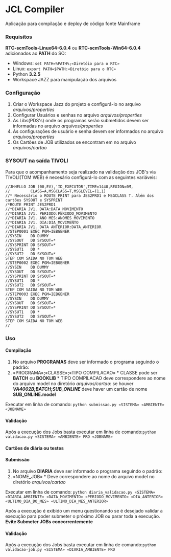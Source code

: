# JCL Compiler


Aplicação para compilação e deploy de código fonte Mainframe


### Requisitos

**RTC-scmTools-Linux64-6.0.4** ou **RTC-scmTools-Win64-6.0.4** adicionados ao **PATH** do SO:
* Windows: `set PATH=%PATH%;«Diretóio para o RTC»`
* Linux: `export PATH=$PATH:«Diretóio para o RTC»`
* Python **3.2.5**
* Workspace JAZZ para manipulação dos arquivos

### Configuração

1. Criar o Workspace Jazz do projeto e configurá-lo no arquivo _arquivos/properties_
2. Configurar Usuários e senhas no arquivo _arquivos/properties_
3. As Libs(PDS's) onde os programas serão submetidos devem ser informadas no arquivo _arquivos/properties_
4. As configurações de usuário e senha devem ser informados no arquivo _arquivos/properties_
5. Os Cartões de JOB utilizados se encontram em no arquivo _arquivos/cartao_

### SYSOUT na saída TIVOLI

Para que o acompanhamento seja realizado na validação dos JOB's via TIVOLI(TOM WEB) é necesário configurá-lo com as seguintes variáveis:
```
//JHHELLO JOB (00,EV),'ID_EXECUTOR',TIME=1440,REGION=0M,
//         CLASS=A,MSGCLASS=T,MSGLEVEL=(1,1)
//* Necessário o ROUTE PRINT para JES2PRD1 e MSGCLASS T. Além dos cartões SYSOUT e SYSPRINT
/*ROUTE PRINT JES2PRD1
//*DIARIA JV1. DATA:DATA_MOVIMENTO
//*DIARIA JV1. PERIODO:PERIODO_MOVIMENTO
//*DIARIA JV1. ANO MES:ANOMES_MOVIMENTO
//*DIARIA JV1. DIA:DIA_MOVIMENTO
//*DIARIA JV1. DATA ANTERIOR:DATA_ANTERIOR
//STEP0001 EXEC PGM=IEBGENER
//SYSIN    DD DUMMY
//SYSOUT   DD SYSOUT=*
//SYSPRINT DD SYSOUT=*
//SYSUT1   DD *
//SYSUT2   DD SYSOUT=*
STEP COM SAIDA NO TOM WEB
//STEP0002 EXEC PGM=IEBGENER
//SYSIN    DD DUMMY
//SYSOUT   DD SYSOUT=*
//SYSPRINT DD SYSOUT=*
//SYSUT1   DD *
//SYSUT2   DD SYSOUT=*
STEP COM SAIDA NO TOM WEB
//STEP0003 EXEC PGM=IEBGENER
//SYSIN    DD DUMMY
//SYSOUT   DD SYSOUT=*
//SYSPRINT DD SYSOUT=*
//SYSUT1   DD *
//SYSUT2   DD SYSOUT=*
STEP COM SAIDA NO TOM WEB
//
```





### Uso

#### Compilação

1. No arquivo **PROGRAMAS** deve ser informado o programa seguindo o padrão:
  1. «PROGRAMA»**;**«CLASSE»**;**«TIPO COMPILACAO»
    * CLASSE pode ser **BATCH** ou **BOOKLIB**
    * TIPO COMPILACAO deve correspondere ao nome do arquivo model no diretório _arquivos/cartao_: se houver _**VA4002B;BATCH;SUB_ONLINE**_ deve haver um cartão de nome **SUB_ONLINE.model**

Executar em linha de comando: `python submissao.py «SISTEMA» «AMBIENTE» «JOBNAME»`

#### Validação

Após a execução dos Jobs basta executar em linha de comando:`python validacao.py «SISTEMA» «AMBIENTE» PRD «JOBNAME»`

#### Cartões de diária ou testes

#### Submissão

1. No arquivo **DIARIA** deve ser informado o programa seguindo o padrão:
  1. «NOME_JOB»
    * Deve correspondere ao nome do arquivo model no diretório _arquivos/cartao_

Executar em linha de comando: `python diaria_validacao.py «SISTEMA» «DIARIA_AMBIENTE» «DATA_MOVIMENTO» «PERIODO_MOVIMENTO» «DIA_ANTERIOR» «ULTIMO_DIA_DO_MES» «ULTIMO_DIA_MES_ANTERIOR»`

Após a execução é exibido um menu questionando se é desejado validar a execução para poder submeter o próximo JOB ou parar toda a execução. **Evite Submeter JOBs concorrentemente**

#### Validação

Após a execução dos Jobs basta executar em linha de comando:`python validacao-job.py «SISTEMA» «DIARIA_AMBIENTE» PRD`
